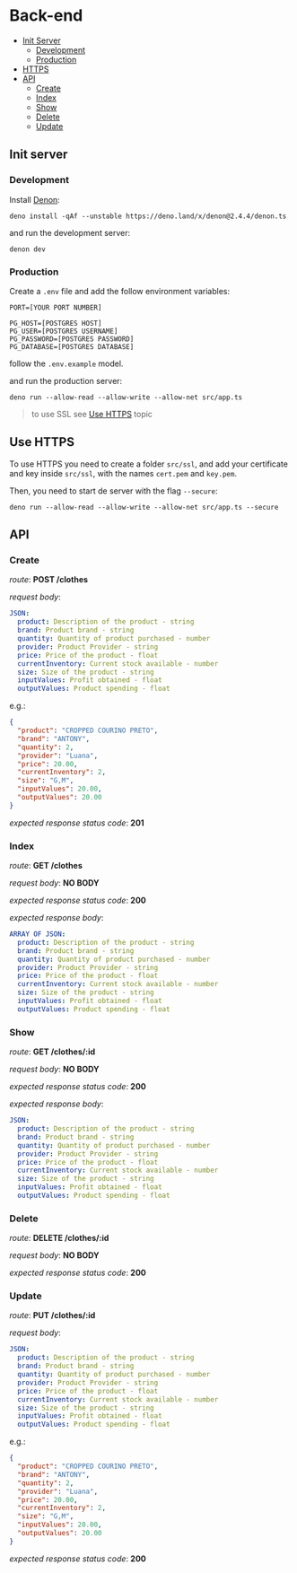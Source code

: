 # Back-end
- [Init Server](#init-server)
  - [Development](#development)
  - [Production](#production)
- [HTTPS](#use-https)
- [API](#api)
  - [Create](#create)
  - [Index](#index)
  - [Show](#show)
  - [Delete](#delete)
  - [Update](#update)
## Init server
### Development
Install [Denon](https://deno.land/x/denon):
```text
deno install -qAf --unstable https://deno.land/x/denon@2.4.4/denon.ts
```
and run the development server:
```text
denon dev
```
### Production
Create a `.env` file and add the follow environment variables:
```dotenv
PORT=[YOUR PORT NUMBER]

PG_HOST=[POSTGRES HOST]
PG_USER=[POSTGRES USERNAME]
PG_PASSWORD=[POSTGRES PASSWORD]
PG_DATABASE=[POSTGRES DATABASE]
```
follow the `.env.example` model.

and run the production server:
```text
deno run --allow-read --allow-write --allow-net src/app.ts
```
> to use SSL see [Use HTTPS](#use-https) topic


## Use HTTPS

To use HTTPS you need to create a folder `src/ssl`, and add your certificate and key inside `src/ssl`, with the names `cert.pem` and `key.pem`.

Then, you need to start de server with the flag `--secure`:
```text
deno run --allow-read --allow-write --allow-net src/app.ts --secure
```

## API

### Create
_route_: **POST /clothes**

_request body_:
```yml
JSON:
  product: Description of the product - string
  brand: Product brand - string
  quantity: Quantity of product purchased - number
  provider: Product Provider - string
  price: Price of the product - float
  currentInventory: Current stock available - number
  size: Size of the product - string
  inputValues: Profit obtained - float
  outputValues: Product spending - float
```
e.g.:
```json
{
  "product": "CROPPED COURINO PRETO",
  "brand": "ANTONY",
  "quantity": 2,
  "provider": "Luana",
  "price": 20.00,
  "currentInventory": 2,
  "size": "G,M",
  "inputValues": 20.00,
  "outputValues": 20.00
}
```

_expected response status code_: **201**

### Index
_route_: **GET /clothes**

_request body_: **NO BODY**

_expected response status code_: **200**

_expected response body_:
```yml
ARRAY OF JSON:
  product: Description of the product - string
  brand: Product brand - string
  quantity: Quantity of product purchased - number
  provider: Product Provider - string
  price: Price of the product - float
  currentInventory: Current stock available - number
  size: Size of the product - string
  inputValues: Profit obtained - float
  outputValues: Product spending - float
```

### Show
_route_: **GET /clothes/:id**

_request body_: **NO BODY**

_expected response status code_: **200**

_expected response body_:
```yml
JSON:
  product: Description of the product - string
  brand: Product brand - string
  quantity: Quantity of product purchased - number
  provider: Product Provider - string
  price: Price of the product - float
  currentInventory: Current stock available - number
  size: Size of the product - string
  inputValues: Profit obtained - float
  outputValues: Product spending - float
```
### Delete
_route_: **DELETE /clothes/:id**

_request body_: **NO BODY**

_expected response status code_: **200**

### Update

_route_: **PUT /clothes/:id**

_request body_:
```yml
JSON:
  product: Description of the product - string
  brand: Product brand - string
  quantity: Quantity of product purchased - number
  provider: Product Provider - string
  price: Price of the product - float
  currentInventory: Current stock available - number
  size: Size of the product - string
  inputValues: Profit obtained - float
  outputValues: Product spending - float
```
e.g.:
```json
{
  "product": "CROPPED COURINO PRETO",
  "brand": "ANTONY",
  "quantity": 2,
  "provider": "Luana",
  "price": 20.00,
  "currentInventory": 2,
  "size": "G,M",
  "inputValues": 20.00,
  "outputValues": 20.00
}
```

_expected response status code_: **200**

